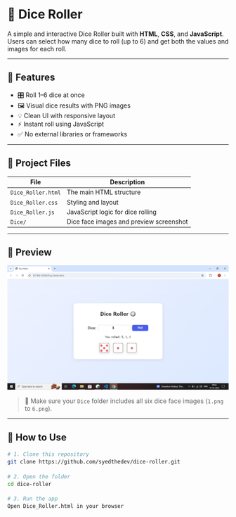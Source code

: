 # 🎲 Dice Roller

A simple and interactive Dice Roller built with **HTML**, **CSS**, and **JavaScript**.  
Users can select how many dice to roll (up to 6) and get both the values and images for each roll.

---

## 🚀 Features

- 🎛️ Roll 1–6 dice at once
- 🖼️ Visual dice results with PNG images
- 💡 Clean UI with responsive layout
- ⚡ Instant roll using JavaScript
- ✅ No external libraries or frameworks

---

## 📂 Project Files

| File              | Description                            |
|-------------------|----------------------------------------|
| `Dice_Roller.html` | The main HTML structure                |
| `Dice_Roller.css`  | Styling and layout                     |
| `Dice_Roller.js`   | JavaScript logic for dice rolling      |
| `Dice/`            | Dice face images and preview screenshot|

---

## 📸 Preview

![Dice Roller Preview](Dice/preview.PNG)

> 📍 Make sure your `Dice` folder includes all six dice face images (`1.png` to `6.png`).

---

## 🔧 How to Use

```bash
# 1. Clone this repository
git clone https://github.com/syedthedev/dice-roller.git

# 2. Open the folder
cd dice-roller

# 3. Run the app
Open Dice_Roller.html in your browser
